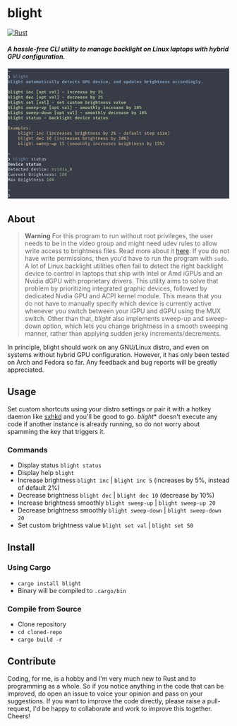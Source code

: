 # blight
[![Rust](https://github.com/VoltaireNoir/blight/actions/workflows/rust.yml/badge.svg)](https://github.com/VoltaireNoir/blight/actions/workflows/rust.yml)
#### _A hassle-free CLI utility to manage backlight on Linux laptops with hybrid GPU configuration._
![](blight.png)
## About
> **Warning**
> For this program to run without root privileges, the user needs to be in the video group and might need udev rules to allow write access to brightness files. Read more about it [here](https://wiki.archlinux.org/title/Backlight#ACPI). If you do not have write permissions, then you'd have to run the program with `sudo`.
A lot of Linux backlight utilities often fail to detect the right backlight device to control in laptops that ship with Intel or Amd iGPUs and an Nvidia dGPU with proprietary drivers. This utility aims to solve that problem by prioritizing integrated graphic devices, followed by dedicated Nvdia GPU and ACPI kernel module. This means that you do not have to manually specify which device is currently active whenever you switch between your iGPU and dGPU using the MUX switch. Other than that, *blight* also implements sweep-up and sweep-down option, which lets you change brightness in a smooth sweeping manner, rather than applying sudden jerky increments/decrements.

In principle, blight should work on any GNU/Linux distro, and even on systems without hybrid GPU configuration. However, it has only been tested on Arch and Fedora so far. Any feedback and bug reports will be greatly appreciated.

## Usage
Set custom shortcuts using your distro settings or pair it with a hotkey daemon like [sxhkd](https://github.com/baskerville/sxhkd) and you'll be good to go. *blight** doesn't execute any code if another instance is already running, so do not worry about spamming the key that triggers it.

### Commands
- Display status `blight status`
- Display help `blight`
- Increase brightness `blight inc` | `blight inc 5` (increases by 5%, instead of default 2%)
- Decrease brightness `blight dec` | `blight dec 10` (decrease by 10%)
- Increase brightness smoothly `blight sweep-up` | `blight sweep-up 20`
- Decrease brightness smoothly `blight sweep-down` | `blight sweep-down 20`
- Set custom brightness value `blight set val` | `blight set 50`

## Install
### Using Cargo
- `cargo install blight`
- Binary will be compiled to `.cargo/bin`

### Compile from Source
- Clone repository
- `cd cloned-repo`
- `cargo build -r`

## Contribute
Coding, for me, is a hobby and I'm very much new to Rust and to programming as a whole. So if you notice anything in the code that can be improved, do open an issue to voice your opinion and pass on your suggestions. If you want to improve the code directly, please raise a pull-request, I'd be happy to collaborate and work to improve this together. Cheers!
